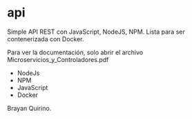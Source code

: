 # api
Simple API REST con JavaScript, NodeJS, NPM. Lista para ser contenerizada con Docker.

Para ver la documentación, solo abrir el archivo Microservicios_y_Controladores.pdf

* NodeJs
* NPM
* JavaScript
* Docker


Brayan Quirino.
